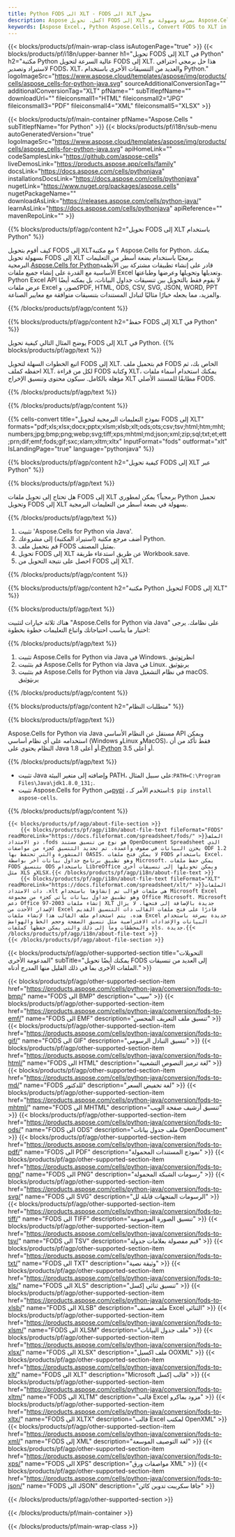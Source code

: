 ```yaml
---
title: Python FODS الى XLT - FODS الى XLT محول
description: Aspose اكسل. تحويل FODS إلى XLT بسرعة وسهولة مع Aspose.Cells. Python FODS إلى XLT. Python احفظ FODS إلى XLT. احفظ FODS كـ 07611134 81 باستخدام Python.
keywords: [Aspose Excel., Python Aspose.Cells., Convert FODS to XLT in Python., Save FODS to XLT using Python., Python FODS to XLT saveformat., FODS to XLT Converter., Python Save FODS as XLT]
---
```

{{< blocks/products/pf/main-wrap-class isAutogenPage="true" >}}
{{< blocks/products/pf/i18n/upper-banner h1="تحويل FODS إلى XLT في Python" h2="مكتبة Python عالية السرعة لتحويل FODS إلى XLT. هذا حل برمجي احترافي لاستيراد وتصدير FODS، XLT، والعديد من التنسيقات الأخرى باستخدام Python." logoImageSrc="https://www.aspose.cloud/templates/aspose/img/products/cells/aspose_cells-for-python-java.svg" sourceAdditionalConversionTag="" additionalConversionTag="XLT" pfName="" subTitlepfName="" downloadUrl="" fileiconsmall1="HTML" fileiconsmall2="JPG" fileiconsmall3="PDF" fileiconsmall4="XML" fileiconsmall5="XLSX" >}}

{{< blocks/products/pf/main-container pfName="Aspose.Cells " subTitlepfName="for Python" >}}
{{< blocks/products/pf/i18n/sub-menu autoGeneratedVersion="true" logoImageSrc="https://www.aspose.cloud/templates/aspose/img/products/cells/aspose_cells-for-python-java.svg" apiHomeLink="" codeSamplesLink="https://github.com/aspose-cells" liveDemosLink="https://products.aspose.app/cells/family" docsLink="https://docs.aspose.com/cells/pythonjava" installationsDocsLink="https://docs.aspose.com/cells/pythonjava" nugetLink="https://www.nuget.org/packages/aspose.cells" nugetPackageName="" downloadAsLink="https://releases.aspose.com/cells/python-java/" learnAsLink="https://docs.aspose.com/cells/pythonjava" apiReference="" mavenRepoLink="" >}}


{{% blocks/products/pf/agp/content h2="تحويل FODS إلى XLT باستخدام Python" %}}

كيف أقوم بتحويل FODS إلى XLT؟ مع مكتبة Aspose.Cells for Python، يمكنك بسهولة تحويل FODS إلى XLT برمجيًا باستخدام بضعة أسطر من التعليمات البرمجية.[Aspose.Cells for Python](https://pypi.org/project/aspose-cells)قادر على إنشاء تطبيقات مشتركة بين الأنظمة الأساسية مع القدرة على إنشاء جميع ملفات Excel وتعديلها وتحويلها وعرضها وطباعتها. Python Excel API لا يقوم فقط بالتحويل بين تنسيقات جداول البيانات، بل يمكنه أيضًا عرض ملفات Excel كصور، وPDF, HTML, ODS, CSV, SVG, JSON, WORD, PPT والمزيد، مما يجعله خيارًا مثاليًا لتبادل المستندات بتنسيقات متوافقة مع معايير الصناعة.
 
{{% /blocks/products/pf/agp/content %}}

{{% blocks/products/pf/agp/content h2="حفظ FODS إلى XLT في Python" %}}

يوضح المثال التالي كيفية تحويل FODS إلى XLT في Python.
{{% blocks/products/pf/agp/text %}}

اتبع الخطوات السهلة لتحويل FODS إلى XLT. قم بتحميل ملف FODS الخاص بك، ثم احفظه كملف XLT. لكل من قراءة FODS وكتابة XLT، يمكنك استخدام أسماء ملفات مؤهلة بالكامل. سيكون محتوى وتنسيق الإخراج XLT مطابقًا للمستند الأصلي FODS.

{{% /blocks/products/pf/agp/text %}}

{{% /blocks/products/pf/agp/content %}}

{{% cells-convert title="نموذج التعليمات البرمجية لتحويل FODS إلى XLT" formats="pdf;xls;xlsx;docx;pptx;xlsm;xlsb;xlt;ods;ots;csv;tsv;html;htm;mht;numbers;jpg;bmp;png;webp;svg;tiff;xps;mhtml;md;json;xml;zip;sql;txt;et;ett;prn;dif;emf;fods;gif;sxc;xlam;xltm;xltx" InputFormat="fods" outformat="xlt" IsLandingPage="true" language="pythonjava" %}}

{{% blocks/products/pf/agp/content h2="كيفية تحويل FODS إلى XLT عبر Python" %}}

{{% blocks/products/pf/agp/text %}}

هل تحتاج إلى تحويل ملفات FODS إلى XLT برمجياً؟ يمكن لمطوري Python تحميل وتحويل FODS إلى XLT بسهولة في بضعة أسطر من التعليمات البرمجية.

{{% /blocks/products/pf/agp/text %}}

1.  تثبيت 'Aspose.Cells for Python via Java'.
1.  أضف مرجع مكتبة (استيراد المكتبة) إلى مشروعك Python.
1.  قم بتحميل ملف FODS بمثيل المصنف.
1.  تحويل FODS إلى XLT عن طريق استدعاء طريقة Workbook.save.
1.  احصل على نتيجة التحويل من FODS إلى XLT.

{{% /blocks/products/pf/agp/content %}}

{{% blocks/products/pf/agp/content h2="مكتبة Python لتحويل FODS إلى XLT" %}}

{{% blocks/products/pf/agp/text %}}

هناك ثلاثة خيارات لتثبيت "Aspose.Cells for Python via Java" على نظامك. يرجى اختيار ما يناسب احتياجاتك واتباع التعليمات خطوة بخطوة:

{{% /blocks/products/pf/agp/text %}}

1.  تثبيت Aspose.Cells for Python via Java في Windows. انظر[توثيق](https://docs.aspose.com/cells/python-java/getting-started/#windows)
1.  قم بتثبيت Aspose.Cells for Python via Java في Linux. يرى[توثيق](https://docs.aspose.com/cells/python-java/getting-started/#linux)
1.  قم بتثبيت Aspose.Cells for Python via Java في نظام التشغيل macOS. يرى[توثيق](https://docs.aspose.com/cells/python-java/getting-started/#macos)

{{% /blocks/products/pf/agp/content %}}

{{% blocks/products/pf/agp/content h2="متطلبات النظام" %}}

{{% blocks/products/pf/agp/text %}}

 Aspose.Cells for Python via Java مستقل عن النظام الأساسي API ويمكن استخدامه على أي نظام أساسي (Windows وLinux وMacOS)، فقط تأكد من أن النظام يحتوي على Java 1.8 أو أعلى،[Python](https://www.python.org/downloads/) 3.5 أو أعلى.
 
{{% /blocks/products/pf/agp/text %}}

-  تثبيت Java وإضافته إلى متغير البيئة PATH، على سبيل المثال:<code>PATH=C:\Program Files\Java\jdk1.8.0_131;</code>.
-  تثبيت Aspose.Cells for Python من<a href="https://pypi.org/project/aspose-cells/">pypi</a> ، استخدم الأمر كـ:<code>$ pip install aspose-cells</code>.

{{% /blocks/products/pf/agp/content %}}

<!-- aboutfile Starts -->
    {{< blocks/products/pf/agp/about-file-section >}}
        {{< blocks/products/pf/agp/i18n/about-file-text fileFormat="FODS" readMoreLink="https://docs.fileformat.com/spreadsheet/fods/" >}}الملف ذو الامتداد .fods هو نوع من تنسيق مستند OpenDocument Spreadsheet الذي يخزن البيانات في صفوف وأعمدة. تم تحديد التنسيق كجزء من مواصفات ODF 1.2 المنشورة والتي تحتفظ بها OASIS. لا يمكن فتح ملفات FODS باستخدام Excel، وهو تطبيق برنامج جداول بيانات آخر بواسطة Microsoft. يمكن حفظ ملفات FODS بتنسيق ODS باستخدام LibreOffice ويمكن تحويلها إلى تنسيقات أخرى مثل XLS وXLSX.{{< /blocks/products/pf/agp/i18n/about-file-text >}}
        {{< blocks/products/pf/agp/i18n/about-file-text fileFormat="XLT" readMoreLink="https://docs.fileformat.com/spreadsheet/xlt/" >}}الملفات ذات الامتداد .xlt هي ملفات قوالب تم إنشاؤها باستخدام Microsoft Excel وهو تطبيق جداول بيانات يأتي كجزء من مجموعة Office Microsoft. Microsoft دعم Office 97-2003 إنشاء ملفات XLT جديدة بالإضافة إلى فتحها. لا يزال الإصدار الأحدث من Excel قادرًا على فتح ملفات القالب ذات التنسيق القديم هذه. يتم استخدام ملف القالب هذا لإنشاء ملفات Excel جديدة بسرعة باستخدام البيانات والإعدادات الافتراضية مثل تنسيق الصفحة وحجم الخط والهوامش والمخططات وما إلى ذلك والتي يمكن حفظها كملفات xls. جديدة.{{< /blocks/products/pf/agp/i18n/about-file-text >}}
    {{< /blocks/products/pf/agp/about-file-section >}}
<!-- aboutfile Ends -->

{{< blocks/products/pf/agp/other-supported-section title="التحويلات المدعومة الأخرى" subTitle="يمكنك أيضًا تحويل FODS إلى العديد من تنسيقات الملفات الأخرى بما في ذلك القليل منها المدرج أدناه." >}}

{{< blocks/products/pf/agp/other-supported-section-item href="https://products.aspose.com/cells/python-java/conversion/fods-to-bmp/" name="FODS الى BMP" description="سيب" >}}
{{< blocks/products/pf/agp/other-supported-section-item href="https://products.aspose.com/cells/python-java/conversion/fods-to-emf/" name="FODS الى EMF" description="تنسيق ملف التعريف المحسن" >}}
{{< blocks/products/pf/agp/other-supported-section-item href="https://products.aspose.com/cells/python-java/conversion/fods-to-gif/" name="FODS الى GIF" description="تنسيق التبادل الرسومي" >}}
{{< blocks/products/pf/agp/other-supported-section-item href="https://products.aspose.com/cells/python-java/conversion/fods-to-html/" name="FODS الى HTML" description="لغة ترميز النصوص التشعبية" >}}
{{< blocks/products/pf/agp/other-supported-section-item href="https://products.aspose.com/cells/python-java/conversion/fods-to-md/" name="FODS للدكتور" description="لغة تخفيض السعر" >}}
{{< blocks/products/pf/agp/other-supported-section-item href="https://products.aspose.com/cells/python-java/conversion/fods-to-mhtml/" name="FODS الى MHTML" description="تنسيق أرشيف صفحة الويب" >}}
{{< blocks/products/pf/agp/other-supported-section-item href="https://products.aspose.com/cells/python-java/conversion/fods-to-ods/" name="FODS الى ODS" description="ملف جدول بيانات OpenDocument" >}}
{{< blocks/products/pf/agp/other-supported-section-item href="https://products.aspose.com/cells/python-java/conversion/fods-to-pdf/" name="FODS الى PDF" description="نموذج المستندات المحمولة" >}}
{{< blocks/products/pf/agp/other-supported-section-item href="https://products.aspose.com/cells/python-java/conversion/fods-to-png/" name="FODS الى PNG" description="رسومات الشبكة المحمولة" >}}
{{< blocks/products/pf/agp/other-supported-section-item href="https://products.aspose.com/cells/python-java/conversion/fods-to-svg/" name="FODS الى SVG" description="الرسومات المتجهات قابلة لل" >}}
{{< blocks/products/pf/agp/other-supported-section-item href="https://products.aspose.com/cells/python-java/conversion/fods-to-tiff/" name="FODS الى TIFF" description="تنسيق الصورة الموسومة" >}}
{{< blocks/products/pf/agp/other-supported-section-item href="https://products.aspose.com/cells/python-java/conversion/fods-to-tsv/" name="FODS الى TSV" description="قيم مفصولة بعلامات جدولة" >}}
{{< blocks/products/pf/agp/other-supported-section-item href="https://products.aspose.com/cells/python-java/conversion/fods-to-txt/" name="FODS الى TXT" description="وثيقة نصية" >}}
{{< blocks/products/pf/agp/other-supported-section-item href="https://products.aspose.com/cells/python-java/conversion/fods-to-xls/" name="FODS الى XLS" description="تنسيق ثنائي إكسل" >}}
{{< blocks/products/pf/agp/other-supported-section-item href="https://products.aspose.com/cells/python-java/conversion/fods-to-xlsb/" name="FODS الى XLSB" description="ملف مصنف Excel الثنائي" >}}
{{< blocks/products/pf/agp/other-supported-section-item href="https://products.aspose.com/cells/python-java/conversion/fods-to-xlsm/" name="FODS الى XLSM" description="ملف جدول البيانات" >}}
{{< blocks/products/pf/agp/other-supported-section-item href="https://products.aspose.com/cells/python-java/conversion/fods-to-xlsx/" name="FODS الى XLSX" description="ملف اكسيل OOXML" >}}
{{< blocks/products/pf/agp/other-supported-section-item href="https://products.aspose.com/cells/python-java/conversion/fods-to-xlt/" name="FODS الى XLT" description="Microsoft قالب إكسل" >}}
{{< blocks/products/pf/agp/other-supported-section-item href="https://products.aspose.com/cells/python-java/conversion/fods-to-xltm/" name="FODS الى XLTM" description="قالب Excel مزود بماكرو" >}}
{{< blocks/products/pf/agp/other-supported-section-item href="https://products.aspose.com/cells/python-java/conversion/fods-to-xltx/" name="FODS الى XLTX" description="قالب Excel لمكتب OpenXML" >}}
{{< blocks/products/pf/agp/other-supported-section-item href="https://products.aspose.com/cells/python-java/conversion/fods-to-xml/" name="FODS إلى XML" description="لغة التوصيف الموسعة" >}}
{{< blocks/products/pf/agp/other-supported-section-item href="https://products.aspose.com/cells/python-java/conversion/fods-to-xps/" name="FODS الى XPS" description="مواصفات ورق XML" >}}
{{< blocks/products/pf/agp/other-supported-section-item href="https://products.aspose.com/cells/python-java/conversion/fods-to-json/" name="FODS الى JSON" description="جافا سكريبت تدوين كائن" >}}

{{< /blocks/products/pf/agp/other-supported-section >}}

{{< /blocks/products/pf/main-container >}}
    
{{< /blocks/products/pf/main-wrap-class >}}

